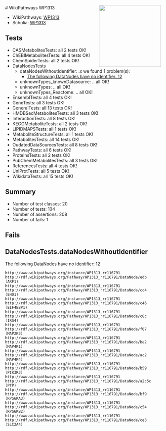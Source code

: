 <img style="float: right; width: 200px" src="https://upload.wikimedia.org/wikipedia/commons/thumb/8/83/Wplogo_with_text_500.png/640px-Wplogo_with_text_500.png" />
# WikiPathways WP1313

* WikiPathways: [WP1313](https://new.wikipathways.org/pathways/WP1313)
* Scholia: [WP1313](https://scholia.toolforge.org/wikipathways/WP1313)
## Tests
* CASMetabolitesTests: all 2 tests OK!
* ChEBIMetabolitesTests: all 4 tests OK!
* ChemSpiderTests: all 2 tests OK!
* DataNodesTests
    * dataNodesWithoutIdentifier: .x we found 1 problem(s):
        * [The following DataNodes have no identifier: 12](#8792c492)
    * unknownTypes_knownDatasource: .. all OK!
    * unknownTypes: .. all OK!
    * unknownTypes_Reactome: .. all OK!
* EnsemblTests: all 4 tests OK!
* GeneTests: all 3 tests OK!
* GeneralTests: all 13 tests OK!
* HMDBSecMetabolitesTests: all 3 tests OK!
* InteractionTests: all 8 tests OK!
* KEGGMetaboliteTests: all 2 tests OK!
* LIPIDMAPSTests: all 1 tests OK!
* MetaboliteStructureTests: all 1 tests OK!
* MetabolitesTests: all 14 tests OK!
* OudatedDataSourcesTests: all 8 tests OK!
* PathwayTests: all 6 tests OK!
* ProteinsTests: all 2 tests OK!
* PubChemMetabolitesTests: all 3 tests OK!
* ReferencesTests: all 4 tests OK!
* UniProtTests: all 5 tests OK!
* WikidataTests: all 15 tests OK!


## Summary

* Number of test classes: 20
* Number of tests: 104
* Number of assertions: 208
* Number of fails: 1

## Fails

<a name="8792c492" />

## DataNodesTests.dataNodesWithoutIdentifier

The following DataNodes have no identifier: 12
```
http://www.wikipathways.org/instance/WP1313_rr116791 http://rdf.wikipathways.org/Pathway/WP1313_rr116791/DataNode/edb (ARF1)
http://www.wikipathways.org/instance/WP1313_rr116791 http://rdf.wikipathways.org/Pathway/WP1313_rr116791/DataNode/cc4 (EHD1)
http://www.wikipathways.org/instance/WP1313_rr116791 http://rdf.wikipathways.org/Pathway/WP1313_rr116791/DataNode/c46 (EIF4EBP1)
http://www.wikipathways.org/instance/WP1313_rr116791 http://rdf.wikipathways.org/Pathway/WP1313_rr116791/DataNode/c8c (IRS4)
http://www.wikipathways.org/instance/WP1313_rr116791 http://rdf.wikipathways.org/Pathway/WP1313_rr116791/DataNode/f07 (MAP2K3)
http://www.wikipathways.org/instance/WP1313_rr116791 http://rdf.wikipathways.org/Pathway/WP1313_rr116791/DataNode/be2 (MAP4K1)
http://www.wikipathways.org/instance/WP1313_rr116791 http://rdf.wikipathways.org/Pathway/WP1313_rr116791/DataNode/ac2 (MAP4K4)
http://www.wikipathways.org/instance/WP1313_rr116791 http://rdf.wikipathways.org/Pathway/WP1313_rr116791/DataNode/b59 (PIK3R3)
http://www.wikipathways.org/instance/WP1313_rr116791 http://rdf.wikipathways.org/Pathway/WP1313_rr116791/DataNode/a2c5c (PTP)
http://www.wikipathways.org/instance/WP1313_rr116791 http://rdf.wikipathways.org/Pathway/WP1313_rr116791/DataNode/bf9 (RPS6KA3)
http://www.wikipathways.org/instance/WP1313_rr116791 http://rdf.wikipathways.org/Pathway/WP1313_rr116791/DataNode/c54 (RPS6KB2)
http://www.wikipathways.org/instance/WP1313_rr116791 http://rdf.wikipathways.org/Pathway/WP1313_rr116791/DataNode/ce3 (SLC2A4)
```

